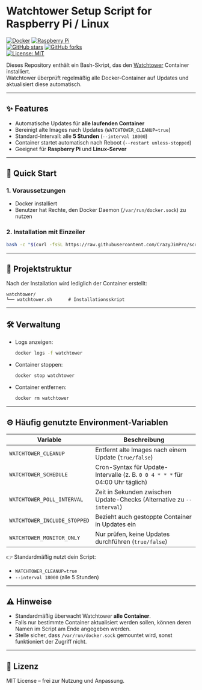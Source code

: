# Watchtower Setup Script for Raspberry Pi / Linux

[![Docker](https://img.shields.io/badge/Docker-✔-2496ED?logo=docker&logoColor=white)](https://www.docker.com/) 
[![Raspberry Pi](https://img.shields.io/badge/Raspberry%20Pi-Supported-C51A4A?logo=raspberrypi&logoColor=white)](https://www.raspberrypi.com/)  
[![GitHub stars](https://img.shields.io/github/stars/<BENUTZERNAME>/watchtower-setup?style=social)](https://github.com/<BENUTZERNAME>/watchtower-setup/stargazers) 
[![GitHub forks](https://img.shields.io/github/forks/<BENUTZERNAME>/watchtower-setup?style=social)](https://github.com/<BENUTZERNAME>/watchtower-setup/network/members)  
[![License: MIT](https://img.shields.io/badge/License-MIT-yellow.svg)](LICENSE)

Dieses Repository enthält ein Bash-Skript, das den [Watchtower](https://containrrr.dev/watchtower/) Container installiert.  
Watchtower überprüft regelmäßig alle Docker-Container auf Updates und aktualisiert diese automatisch.  

---

## ✨ Features

- Automatische Updates für **alle laufenden Container**  
- Bereinigt alte Images nach Updates (`WATCHTOWER_CLEANUP=true`)  
- Standard-Intervall: alle **5 Stunden** (`--interval 18000`)  
- Container startet automatisch nach Reboot (`--restart unless-stopped`)  
- Geeignet für **Raspberry Pi** und **Linux-Server**  

---

## 🚀 Quick Start

### 1. Voraussetzungen

- Docker installiert  
- Benutzer hat Rechte, den Docker Daemon (`/var/run/docker.sock`) zu nutzen  

### 2. Installation mit Einzeiler

```bash
bash -c "$(curl -fsSL https://raw.githubusercontent.com/CrazyJimPro/scripte/main/watchtower/watchtower-setup.sh)"
```

---

## 📂 Projektstruktur

Nach der Installation wird lediglich der Container erstellt:

```
watchtower/
└── watchtower.sh      # Installationsskript
```

---

## 🛠️ Verwaltung

* Logs anzeigen:

  ```bash
  docker logs -f watchtower
  ```

* Container stoppen:

  ```bash
  docker stop watchtower
  ```

* Container entfernen:

  ```bash
  docker rm watchtower
  ```

---

## ⚙️ Häufig genutzte Environment-Variablen

| Variable                     | Beschreibung                                                                  |
| ---------------------------- | ----------------------------------------------------------------------------- |
| `WATCHTOWER_CLEANUP`         | Entfernt alte Images nach einem Update (`true/false`)                         |
| `WATCHTOWER_SCHEDULE`        | Cron-Syntax für Update-Intervalle (z. B. `0 0 4 * * *` für 04:00 Uhr täglich) |
| `WATCHTOWER_POLL_INTERVAL`   | Zeit in Sekunden zwischen Update-Checks (Alternative zu `--interval`)         |
| `WATCHTOWER_INCLUDE_STOPPED` | Bezieht auch gestoppte Container in Updates ein                               |
| `WATCHTOWER_MONITOR_ONLY`    | Nur prüfen, keine Updates durchführen (`true/false`)                          |

👉 Standardmäßig nutzt dein Script:

* `WATCHTOWER_CLEANUP=true`
* `--interval 18000` (alle 5 Stunden)

---

## ⚠️ Hinweise

* Standardmäßig überwacht Watchtower **alle Container**.
* Falls nur bestimmte Container aktualisiert werden sollen, können deren Namen im Script am Ende angegeben werden.
* Stelle sicher, dass `/var/run/docker.sock` gemountet wird, sonst funktioniert der Zugriff nicht.

---

## 📜 Lizenz

MIT License – frei zur Nutzung und Anpassung.

